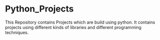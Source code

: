 # Python_Projects
This Repository contains Projects which are build using python.
It contains projects using different kinds of libraries and different programming techniques.
